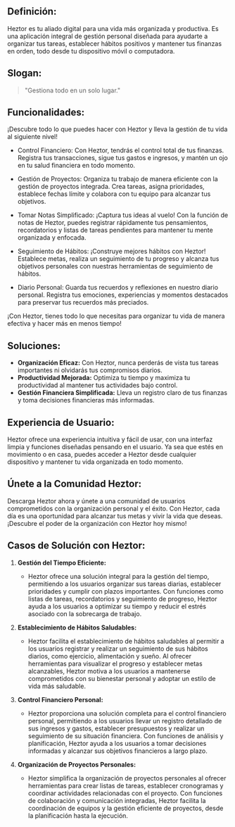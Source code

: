 ## **Definición:** 
Heztor es tu aliado digital para una vida más organizada y productiva. Es una aplicación integral de gestión personal diseñada para ayudarte a organizar tus tareas, establecer hábitos positivos y mantener tus finanzas en orden, todo desde tu dispositivo móvil o computadora.

## Slogan:

> "Gestiona todo en un solo lugar."

## **Funcionalidades:**

¡Descubre todo lo que puedes hacer con Heztor y lleva la gestión de tu vida al siguiente nivel!

- Control Financiero: Con Heztor, tendrás el control total de tus finanzas. Registra tus transacciones, sigue tus gastos e ingresos, y mantén un ojo en tu salud financiera en todo momento.

- Gestión de Proyectos: Organiza tu trabajo de manera eficiente con la gestión de proyectos integrada. Crea tareas, asigna prioridades, establece fechas límite y colabora con tu equipo para alcanzar tus objetivos.

- Tomar Notas Simplificado: ¡Captura tus ideas al vuelo! Con la función de notas de Heztor, puedes registrar rápidamente tus pensamientos, recordatorios y listas de tareas pendientes para mantener tu mente organizada y enfocada.

- Seguimiento de Hábitos: ¡Construye mejores hábitos con Heztor! Establece metas, realiza un seguimiento de tu progreso y alcanza tus objetivos personales con nuestras herramientas de seguimiento de hábitos.

- Diario Personal: Guarda tus recuerdos y reflexiones en nuestro diario personal. Registra tus emociones, experiencias y momentos destacados para preservar tus recuerdos más preciados.

¡Con Heztor, tienes todo lo que necesitas para organizar tu vida de manera efectiva y hacer más en menos tiempo!

## **Soluciones:**

- **Organización Eficaz:** Con Heztor, nunca perderás de vista tus tareas importantes ni olvidarás tus compromisos diarios.
- **Productividad Mejorada:** Optimiza tu tiempo y maximiza tu productividad al mantener tus actividades bajo control.
- **Gestión Financiera Simplificada:** Lleva un registro claro de tus finanzas y toma decisiones financieras más informadas.

## **Experiencia de Usuario:** 
Heztor ofrece una experiencia intuitiva y fácil de usar, con una interfaz limpia y funciones diseñadas pensando en el usuario. Ya sea que estés en movimiento o en casa, puedes acceder a Heztor desde cualquier dispositivo y mantener tu vida organizada en todo momento.

## **Únete a la Comunidad Heztor:** 
Descarga Heztor ahora y únete a una comunidad de usuarios comprometidos con la organización personal y el éxito. Con Heztor, cada día es una oportunidad para alcanzar tus metas y vivir la vida que deseas. ¡Descubre el poder de la organización con Heztor hoy mismo!

## **Casos de Solución con Heztor:**

1. **Gestión del Tiempo Eficiente:**
    
    - Heztor ofrece una solución integral para la gestión del tiempo, permitiendo a los usuarios organizar sus tareas diarias, establecer prioridades y cumplir con plazos importantes. Con funciones como listas de tareas, recordatorios y seguimiento de progreso, Heztor ayuda a los usuarios a optimizar su tiempo y reducir el estrés asociado con la sobrecarga de trabajo.
2. **Establecimiento de Hábitos Saludables:**
    
    - Heztor facilita el establecimiento de hábitos saludables al permitir a los usuarios registrar y realizar un seguimiento de sus hábitos diarios, como ejercicio, alimentación y sueño. Al ofrecer herramientas para visualizar el progreso y establecer metas alcanzables, Heztor motiva a los usuarios a mantenerse comprometidos con su bienestar personal y adoptar un estilo de vida más saludable.
3. **Control Financiero Personal:**
    
    - Heztor proporciona una solución completa para el control financiero personal, permitiendo a los usuarios llevar un registro detallado de sus ingresos y gastos, establecer presupuestos y realizar un seguimiento de su situación financiera. Con funciones de análisis y planificación, Heztor ayuda a los usuarios a tomar decisiones informadas y alcanzar sus objetivos financieros a largo plazo.
4. **Organización de Proyectos Personales:**
    
    - Heztor simplifica la organización de proyectos personales al ofrecer herramientas para crear listas de tareas, establecer cronogramas y coordinar actividades relacionadas con el proyecto. Con funciones de colaboración y comunicación integradas, Heztor facilita la coordinación de equipos y la gestión eficiente de proyectos, desde la planificación hasta la ejecución.
